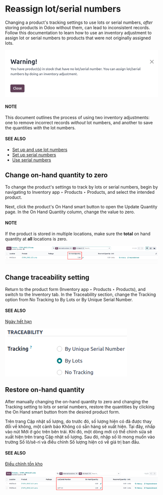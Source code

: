 # Reassign lot/serial numbers

Changing a product's tracking settings to use lots or serial numbers, *after* storing products in
Odoo without them, can lead to inconsistent records. Follow this documentation to learn how to use
an inventory adjustment to assign lot or serial numbers to products that were not originally
assigned lots.

![Warning message: products in stock have no lot/serial number.](../../../../../.gitbook/assets/warning.png)

#### NOTE
This document outlines the process of using two inventory adjustments: one to remove incorrect
records *without* lot numbers, and another to save the quantities *with* the lot numbers.

#### SEE ALSO
- [Set up and use lot numbers](lots.md)
- [Set up serial numbers](create_sn.md)
- [Use serial numbers](serial_numbers.md)

## Change on-hand quantity to zero

To change the product's settings to track by lots or serial numbers, begin by navigating to
Inventory app ‣ Products ‣ Products, and select the intended product.

Next, click the product's On Hand smart button to open the Update Quantity
page. In the On Hand Quantity column, change the value to zero.

#### NOTE
If the product is stored in multiple locations, make sure the **total** on hand quantity at
**all** locations is zero.

![Show the Inventory Adjustments model, highlighting the "On Hand Quantity" field.](../../../../../.gitbook/assets/remove-quant.png)

## Change traceability setting

Return to the product form (Inventory app ‣ Products ‣ Products), and switch to
the Inventory tab. In the Traceability section, change the
Tracking option from No Tracking to By Lots or By
Unique Serial Number.

#### SEE ALSO
[Ngày hết hạn](expiration_dates.md)

![Enable lots and serial numbers.](../../../../../.gitbook/assets/tracking.png)

## Restore on-hand quantity

After manually changing the on-hand quantity to zero and changing the Tracking setting
to lots or serial numbers, restore the quantities by clicking the On Hand smart button
from the desired product form.

Trên trang Cập nhật số lượng, do trước đó, số lượng hiện có đã được thay đổi về không, một cảnh báo Không có sẵn hàng sẽ xuất hiện. Tại đây, nhấp vào nút Mới ở góc trên bên trái. Khi đó, một dòng mới có thể chỉnh sửa sẽ xuất hiện trên trang Cập nhật số lượng. Sau đó, nhập số lô mong muốn vào trường Số lô/sê-ri và điều chỉnh Số lượng hiện có về giá trị ban đầu.

#### SEE ALSO
[Điều chỉnh tồn kho](../../warehouses_storage/inventory_management/count_products.md)

![Fill in the "Lot/Serial Number" and "On Hand Quantity" field.](../../../../../.gitbook/assets/update-quantity.png)
